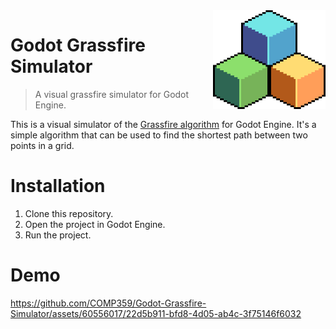<img src="icon.png" width=180 align="right" />

# Godot Grassfire Simulator

> A visual grassfire simulator for Godot Engine.

This is a visual simulator of the [Grassfire algorithm](https://en.wikipedia.org/wiki/Grassfire_transform) for Godot Engine. It's a simple algorithm that can be used to find the shortest path between two points in a grid.

# Installation

1. Clone this repository.
2. Open the project in Godot Engine.
3. Run the project.

# Demo

https://github.com/COMP359/Godot-Grassfire-Simulator/assets/60556017/22d5b911-bfd8-4d05-ab4c-3f75146f6032
